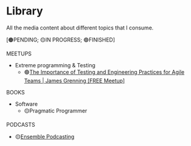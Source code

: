 # Library
All the media content about different topics that I consume.

[🟠PENDING; 🟡IN PROGRESS; 🟢FINISHED]

MEETUPS
- Extreme programming & Testing
  - 🟢[The Importance of Testing and Engineering Practices for Agile Teams | James Grenning [FREE Meetup]](https://www.youtube.com/watch?v=HvyON4SCgpU)

BOOKS
- Software
  - 🟡Pragmatic Programmer

PODCASTS
- 🟡[Ensemble Podcasting](https://open.spotify.com/show/0sa3ACEoxLMy5NH7sisXVD?si=69d0ac8884274dc6)
